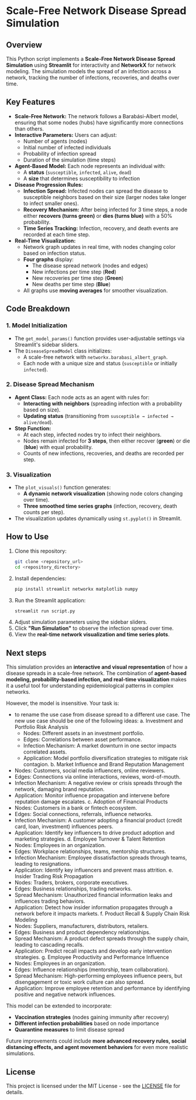 # Scale-Free Network Disease Spread Simulation

## Overview
This Python script implements a **Scale-Free Network Disease Spread Simulation** using **Streamlit** for interactivity and **NetworkX** for network modeling. The simulation models the spread of an infection across a network, tracking the number of infections, recoveries, and deaths over time.

## Key Features
- **Scale-Free Network:** The network follows a Barabási-Albert model, ensuring that some nodes (hubs) have significantly more connections than others.
- **Interactive Parameters:** Users can adjust:
  - Number of agents (nodes)
  - Initial number of infected individuals
  - Probability of infection spread
  - Duration of the simulation (time steps)
- **Agent-Based Model:** Each node represents an individual with:
  - A **status** (`susceptible`, `infected`, `alive`, `dead`)
  - A **size** that determines susceptibility to infection
- **Disease Progression Rules:**
  - **Infection Spread:** Infected nodes can spread the disease to susceptible neighbors based on their size (larger nodes take longer to infect smaller ones).
  - **Recovery Mechanism:** After being infected for 3 time steps, a node either **recovers (turns green)** or **dies (turns blue)** with a 50% probability.
  - **Time Series Tracking:** Infection, recovery, and death events are recorded at each time step.
- **Real-Time Visualization:**
  - Network graph updates in real time, with nodes changing color based on infection status.
  - **Four graphs** display:
    - The disease spread network (nodes and edges)
    - New infections per time step (**Red**)
    - New recoveries per time step (**Green**)
    - New deaths per time step (**Blue**)
  - All graphs use **moving averages** for smoother visualization.

## Code Breakdown
### 1. Model Initialization
- The `get_model_params()` function provides user-adjustable settings via Streamlit's sidebar sliders.
- The `DiseaseSpreadModel` class initializes:
  - A scale-free network with `networkx.barabasi_albert_graph`.
  - Each node with a unique size and status (`susceptible` or initially `infected`).

### 2. Disease Spread Mechanism
- **Agent Class:** Each node acts as an agent with rules for:
  - **Interacting with neighbors** (spreading infection with a probability based on size).
  - **Updating status** (transitioning from `susceptible → infected → alive/dead`).
- **Step Function:**
  - At each step, infected nodes try to infect their neighbors.
  - Nodes remain infected for **3 steps**, then either recover (**green**) or die (**blue**) with equal probability.
  - Counts of new infections, recoveries, and deaths are recorded per step.

### 3. Visualization
- The `plot_visuals()` function generates:
  - **A dynamic network visualization** (showing node colors changing over time).
  - **Three smoothed time series graphs** (infection, recovery, death counts per step).
- The visualization updates dynamically using `st.pyplot()` in Streamlit.

## How to Use
1. Clone this repository:
   ```bash
   git clone <repository_url>
   cd <repository_directory>
   ```
2. Install dependencies:
   ```bash
   pip install streamlit networkx matplotlib numpy
   ```
3. Run the Streamlit application:
   ```bash
   streamlit run script.py
   ```
4. Adjust simulation parameters using the sidebar sliders.
5. Click **"Run Simulation"** to observe the infection spread over time.
6. View the **real-time network visualization and time series plots**.

## Next steps
This simulation provides an **interactive and visual representation** of how a disease spreads in a scale-free network. The combination of **agent-based modeling, probability-based infection, and real-time visualization** makes it a useful tool for understanding epidemiological patterns in complex networks.

However, the model is insensitive. Your task is:
- to rename the use case from disease spread to a different use case. The new use case should be one of the following ideas:
  a. Investment and Portfolio Risk Analysis
  - Nodes: Different assets in an investment portfolio.
  - Edges: Correlations between asset performance.
  - Infection Mechanism: A market downturn in one sector impacts correlated assets.
  - Application: Model portfolio diversification strategies to mitigate risk contagion.
 b. Market Influence and Brand Reputation Management
- Nodes: Customers, social media influencers, online reviewers.
- Edges: Connections via online interactions, reviews, word-of-mouth.
- Infection Mechanism: A negative review or crisis spreads through the network, damaging brand reputation.
- Application: Monitor influence propagation and intervene before reputation damage escalates.
c. Adoption of Financial Products
- Nodes: Customers in a bank or fintech ecosystem.
- Edges: Social connections, referrals, influence networks.
- Infection Mechanism: A customer adopting a financial product (credit card, loan, investment) influences peers.
- Application: Identify key influencers to drive product adoption and marketing strategies.
d. Employee Turnover & Talent Retention
- Nodes: Employees in an organization.
- Edges: Workplace relationships, teams, mentorship structures.
- Infection Mechanism: Employee dissatisfaction spreads through teams, leading to resignations.
- Application: Identify key influencers and prevent mass attrition.
e. Insider Trading Risk Propagation
- Nodes: Traders, brokers, corporate executives.
- Edges: Business relationships, trading networks.
- Spread Mechanism: Unauthorized financial information leaks and influences trading behaviors.
- Application: Detect how insider information propagates through a network before it impacts markets.
f. Product Recall & Supply Chain Risk Modeling
- Nodes: Suppliers, manufacturers, distributors, retailers.
- Edges: Business and product dependency relationships.
- Spread Mechanism: A product defect spreads through the supply chain, leading to cascading recalls.
- Application: Predict recall impacts and develop early intervention strategies.
g. Employee Productivity and Performance Influence
- Nodes: Employees in an organization.
- Edges: Influence relationships (mentorship, team collaboration).
- Spread Mechanism: High-performing employees influence peers, but disengagement or toxic work culture can also spread.
- Application: Improve employee retention and performance by identifying positive and negative network influences.

This model can be extended to incorporate:
- **Vaccination strategies** (nodes gaining immunity after recovery)
- **Different infection probabilities** based on node importance
- **Quarantine measures** to limit disease spread

Future improvements could include **more advanced recovery rules, social distancing effects, and agent movement behaviors** for even more realistic simulations.

## License
This project is licensed under the MIT License - see the [LICENSE](LICENSE) file for details.


